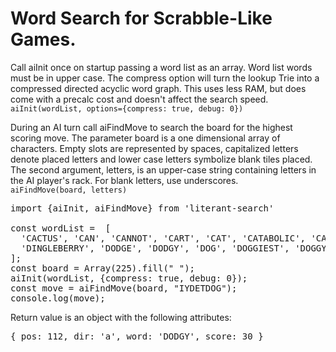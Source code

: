 <h1>Word Search for Scrabble-Like Games. </h1>

Call aiInit once on startup passing a word list as an array. Word list words must be in upper case. The compress option will turn the lookup Trie into a compressed directed acyclic word graph. 
This uses less RAM, but does come with a precalc cost and doesn't affect the search speed.   
<code>aiInit(wordList, options={compress: true, debug: 0})</code>

During an AI turn call aiFindMove to search the board for the highest scoring move. The parameter board is a one dimensional array of characters. 
Empty slots are represented by spaces, capitalized letters denote placed letters and lower case letters symbolize blank tiles placed. 
The second argument, letters, is an upper-case string containing letters in the AI player's rack. For blank letters, use underscores.  
<code>aiFindMove(board, letters)</code>

<pre>
import {aiInit, aiFindMove} from 'literant-search'

const wordList =  [
  'CACTUS', 'CAN', 'CANNOT', 'CART', 'CAT', 'CATABOLIC', 'CATNIP', 'CATTIEST', 'CONCATENATE', 'CONCRETE', 
  'DINGLEBERRY', 'DODGE', 'DODGY', 'DOG', 'DOGGIEST', 'DOGGY', 'DOGS', 'DONATE', 'DOUBLE', 'DOUBT', 'DUCT'
];
const board = Array(225).fill(" ");
aiInit(wordList, {compress: true, debug: 0});
const move = aiFindMove(board, "IYDETDOG");
console.log(move);
</pre>

Return value is an object with the following attributes:
<pre>
{ pos: 112, dir: 'a', word: 'DODGY', score: 30 }
</pre>